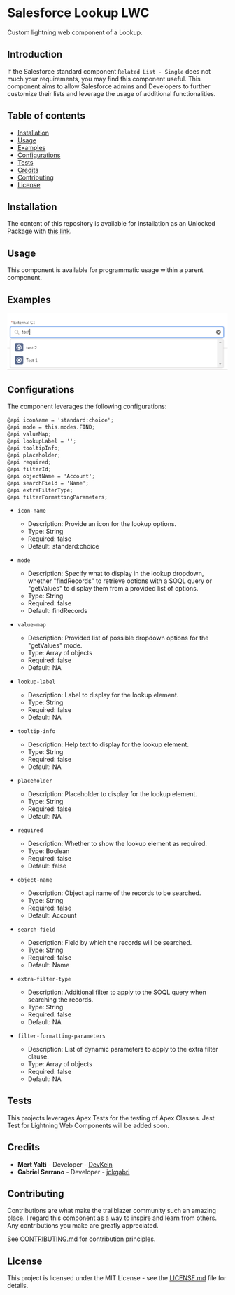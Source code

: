 # Salesforce Lookup LWC
Custom lightning web component of a Lookup.

## Introduction
If the Salesforce standard component `Related List - Single` does not much your requirements, you may find this component useful.
This component aims to allow Salesforce admins and Developers to further customize their lists and leverage the usage of additional functionalities.

## Table of contents

- [Installation](#installation)
- [Usage](#usage)
- [Examples](#examples)
- [Configurations](#configurations)
- [Tests](#tests)
- [Credits](#credits)
- [Contributing](#contributing)
- [License](#license)

## Installation
The content of this repository is available for installation as an Unlocked Package with [this link](https://login.salesforce.com/packaging/installPackage.apexp?p0=04t1t000003Y8gTAAS).

## Usage
This component is available for programmatic usage within a parent component.

## Examples

![lookup](/img/lookup.PNG)

## Configurations

The component leverages the following configurations:

    @api iconName = 'standard:choice';
    @api mode = this.modes.FIND;
    @api valueMap;
    @api lookupLabel = '';
    @api tooltipInfo;
    @api placeholder;
    @api required;
    @api filterId;
    @api objectName = 'Account';
    @api searchField = 'Name';
    @api extraFilterType;
    @api filterFormattingParameters;

* `icon-name`
    - Description: Provide an icon for the lookup options.
    - Type: String
    - Required: false
    - Default: standard:choice

* `mode`
    - Description: Specify what to display in the lookup dropdown, whether "findRecords" to retrieve options with a SOQL query or "getValues" to display them from a provided list of options.
    - Type: String
    - Required: false
    - Default: findRecords

* `value-map`
    - Description: Provided list of possible dropdown options for the "getValues" mode.
    - Type: Array of objects
    - Required: false
    - Default: NA

* `lookup-label`
    - Description: Label to display for the lookup element.
    - Type: String
    - Required: false
    - Default: NA

* `tooltip-info`
    - Description: Help text to display for the lookup element.
    - Type: String
    - Required: false
    - Default: NA

* `placeholder`
    - Description: Placeholder to display for the lookup element.
    - Type: String
    - Required: false
    - Default: NA

* `required`
    - Description: Whether to show the lookup element as required.
    - Type: Boolean
    - Required: false
    - Default: false

* `object-name`
    - Description: Object api name of the records to be searched.
    - Type: String
    - Required: false
    - Default: Account

* `search-field`
    - Description: Field by which the records will be searched.
    - Type: String
    - Required: false
    - Default: Name

* `extra-filter-type`
    - Description: Additional filter to apply to the SOQL query when searching the records.
    - Type: String
    - Required: false
    - Default: NA

* `filter-formatting-parameters`
    - Description: List of dynamic parameters to apply to the extra filter clause.
    - Type: Array of objects
    - Required: false
    - Default: NA

## Tests
This projects leverages Apex Tests for the testing of Apex Classes. Jest Test for Lightning Web Components will be added soon.

## Credits

- **Mert Yalti** - Developer - [DevKein](https://github.com/DevKein)
- **Gabriel Serrano** - Developer - [jdkgabri](https://github.com/jdkgabri)

## Contributing
Contributions are what make the trailblazer community such an amazing place. I regard this component as a way to inspire and learn from others. Any contributions you make are greatly appreciated.

See [CONTRIBUTING.md](/CONTRIBUTING.md) for contribution principles.

## License
This project is licensed under the MIT License - see the [LICENSE.md](/LICENSE.md) file for details.